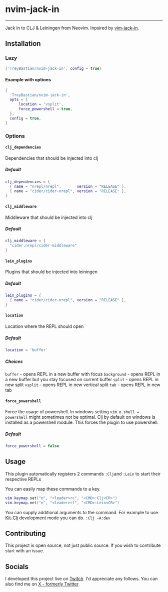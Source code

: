 # nvim-jack-in

---

Jack in to CLJ & Leiningen from Neovim. Inpsired by [vim-jack-in](https://github.com/clojure-vim/vim-jack-in).

## Installation

### Lazy

```lua
{'TreyBastian/nvim-jack-in', config = true}
```

#### Example with options

```lua
{
  'TreyBastian/nvim-jack-in',
  opts = {
      location = 'vsplit',
      force_powershell = true,
  },
  config = true,
}
```

### Options

#### `clj_dependencies`

Dependencies that should be injected into clj

##### Default

```lua
clj_dependencies = {
  { name = "nrepl/nrepl",       version = "RELEASE" },
  { name = "cider/cider-nrepl", version = "RELEASE" },
}
```

#### `clj_middleware`

Middleware that should be injected into clj

##### Default

```lua
clj_middleware = {
  "cider.nrepl/cider-middleware"
}
```

#### `lein_plugins`

Plugins that should be injected into leiningen

##### Default

```lua
lein_plugins = {
  { name = "cider/cider-nrepl", version = "RELEASE" },
}
```

#### `location`

Location where the REPL should open

##### Default

```lua
location = 'buffer'
```

##### Choices

`buffer` - opens REPL in a new buffer with focus
`background` - opens REPL in a new buffer but you stay focused on current buffer
`split` - opens REPL in new split
`vsplit` - opens REPL in new vertical split
`tab` - opens REPL in new tab

#### `force_powershell`

Force the usage of powershell. In windows setting `vim.o.shell = powershell` might sometimes not be optimal. Clj by default on windows is installed as a powershell module. This forces the plugin to use powershell.

##### Default

```lua
force_powershell = false
```

## Usage

This plugin automatically registers 2 commands `:Clj`and `:Lein` to start their respective REPLs

You can easily map these commands to a key.

```lua
vim.keymap.set("n", "<leader>rc", "<CMD>:Clj<CR>")
vim.keymap.net("n", "<leader>rl", "<CMD>:Lein<CR>")
```

You can supply additional arguments to the command. For example to use [Kit-Clj](https://kit-clj.github.io) development mode you can do.
`:Clj -A:dev`

## Contributing

This project is open source, not just public source. If you wish to contribute start with an issue.

## Socials

I developed this project live on [Twitch](https://twitch.tv/Trey_Bastian). I'd appreciate any follows. You can also find me on [X - formerly Twitter](https://x.com/TreyBastian)

